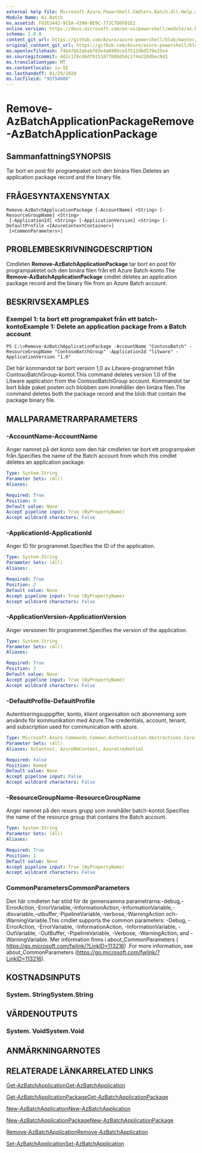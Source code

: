 ```yaml
---
external help file: Microsoft.Azure.PowerShell.Cmdlets.Batch.dll-Help.xml
Module Name: Az.Batch
ms.assetid: FD2E3442-9CEA-4390-BE9C-772C7D6FD1E2
online version: https://docs.microsoft.com/en-us/powershell/module/az.batch/remove-azbatchapplicationpackage
schema: 2.0.0
content_git_url: https://github.com/Azure/azure-powershell/blob/master/src/Batch/Batch/help/Remove-AzBatchApplicationPackage.md
original_content_git_url: https://github.com/Azure/azure-powershell/blob/master/src/Batch/Batch/help/Remove-AzBatchApplicationPackage.md
ms.openlocfilehash: f4b47bb2abab783e4a6995ce57512dbd579e25e4
ms.sourcegitcommit: 4d2c178cd6df9151877b08d54c1f4a228dbec9d1
ms.translationtype: MT
ms.contentlocale: sv-SE
ms.lasthandoff: 01/29/2020
ms.locfileid: "93754688"
---
```

# <span data-ttu-id="cac7f-101">Remove-AzBatchApplicationPackage</span><span class="sxs-lookup"><span data-stu-id="cac7f-101">Remove-AzBatchApplicationPackage</span></span>

## <span data-ttu-id="cac7f-102">Sammanfattning</span><span class="sxs-lookup"><span data-stu-id="cac7f-102">SYNOPSIS</span></span>
<span data-ttu-id="cac7f-103">Tar bort en post för programpaket och den binära filen.</span><span class="sxs-lookup"><span data-stu-id="cac7f-103">Deletes an application package record and the binary file.</span></span>

## <span data-ttu-id="cac7f-104">FRÅGESYNTAXEN</span><span class="sxs-lookup"><span data-stu-id="cac7f-104">SYNTAX</span></span>

```
Remove-AzBatchApplicationPackage [-AccountName] <String> [-ResourceGroupName] <String>
 [-ApplicationId] <String> [-ApplicationVersion] <String> [-DefaultProfile <IAzureContextContainer>]
 [<CommonParameters>]
```

## <span data-ttu-id="cac7f-105">PROBLEMBESKRIVNING</span><span class="sxs-lookup"><span data-stu-id="cac7f-105">DESCRIPTION</span></span>
<span data-ttu-id="cac7f-106">Cmdleten **Remove-AzBatchApplicationPackage** tar bort en post för programpaketet och den binära filen från ett Azure Batch-konto.</span><span class="sxs-lookup"><span data-stu-id="cac7f-106">The **Remove-AzBatchApplicationPackage** cmdlet deletes an application package record and the binary file from an Azure Batch account.</span></span>

## <span data-ttu-id="cac7f-107">BESKRIVS</span><span class="sxs-lookup"><span data-stu-id="cac7f-107">EXAMPLES</span></span>

### <span data-ttu-id="cac7f-108">Exempel 1: ta bort ett programpaket från ett batch-konto</span><span class="sxs-lookup"><span data-stu-id="cac7f-108">Example 1: Delete an application package from a Batch account</span></span>
```
PS C:\>Remove-AzBatchApplicationPackage -AccountName "ContosoBatch" -ResourceGroupName "ContosoBatchGroup" -ApplicationId "litware" -ApplicationVersion "1.0"
```

<span data-ttu-id="cac7f-109">Det här kommandot tar bort version 1,0 av Litware-programmet från ContosoBatchGroup-kontot.</span><span class="sxs-lookup"><span data-stu-id="cac7f-109">This command deletes version 1.0 of the Litware application from the ContosoBatchGroup account.</span></span>
<span data-ttu-id="cac7f-110">Kommandot tar bort både paket posten och blobben som innehåller den binära filen.</span><span class="sxs-lookup"><span data-stu-id="cac7f-110">The command deletes both the package record and the blob that contain the package binary file.</span></span>

## <span data-ttu-id="cac7f-111">MALLPARAMETRAR</span><span class="sxs-lookup"><span data-stu-id="cac7f-111">PARAMETERS</span></span>

### <span data-ttu-id="cac7f-112">-AccountName</span><span class="sxs-lookup"><span data-stu-id="cac7f-112">-AccountName</span></span>
<span data-ttu-id="cac7f-113">Anger namnet på det konto som den här cmdleten tar bort ett programpaket från.</span><span class="sxs-lookup"><span data-stu-id="cac7f-113">Specifies the name of the Batch account from which this cmdlet deletes an application package.</span></span>

```yaml
Type: System.String
Parameter Sets: (All)
Aliases:

Required: True
Position: 0
Default value: None
Accept pipeline input: True (ByPropertyName)
Accept wildcard characters: False
```

### <span data-ttu-id="cac7f-114">-ApplicationId</span><span class="sxs-lookup"><span data-stu-id="cac7f-114">-ApplicationId</span></span>
<span data-ttu-id="cac7f-115">Anger ID för programmet.</span><span class="sxs-lookup"><span data-stu-id="cac7f-115">Specifies the ID of the application.</span></span>

```yaml
Type: System.String
Parameter Sets: (All)
Aliases:

Required: True
Position: 2
Default value: None
Accept pipeline input: True (ByPropertyName)
Accept wildcard characters: False
```

### <span data-ttu-id="cac7f-116">-ApplicationVersion</span><span class="sxs-lookup"><span data-stu-id="cac7f-116">-ApplicationVersion</span></span>
<span data-ttu-id="cac7f-117">Anger versionen för programmet.</span><span class="sxs-lookup"><span data-stu-id="cac7f-117">Specifies the version of the application.</span></span>

```yaml
Type: System.String
Parameter Sets: (All)
Aliases:

Required: True
Position: 3
Default value: None
Accept pipeline input: True (ByPropertyName)
Accept wildcard characters: False
```

### <span data-ttu-id="cac7f-118">-DefaultProfile</span><span class="sxs-lookup"><span data-stu-id="cac7f-118">-DefaultProfile</span></span>
<span data-ttu-id="cac7f-119">Autentiseringsuppgifter, konto, klient organisation och abonnemang som används för kommunikation med Azure.</span><span class="sxs-lookup"><span data-stu-id="cac7f-119">The credentials, account, tenant, and subscription used for communication with azure.</span></span>

```yaml
Type: Microsoft.Azure.Commands.Common.Authentication.Abstractions.Core.IAzureContextContainer
Parameter Sets: (All)
Aliases: AzContext, AzureRmContext, AzureCredential

Required: False
Position: Named
Default value: None
Accept pipeline input: False
Accept wildcard characters: False
```

### <span data-ttu-id="cac7f-120">-ResourceGroupName</span><span class="sxs-lookup"><span data-stu-id="cac7f-120">-ResourceGroupName</span></span>
<span data-ttu-id="cac7f-121">Anger namnet på den resurs grupp som innehåller batch-kontot.</span><span class="sxs-lookup"><span data-stu-id="cac7f-121">Specifies the name of the resource group that contains the Batch account.</span></span>

```yaml
Type: System.String
Parameter Sets: (All)
Aliases:

Required: True
Position: 1
Default value: None
Accept pipeline input: True (ByPropertyName)
Accept wildcard characters: False
```

### <span data-ttu-id="cac7f-122">CommonParameters</span><span class="sxs-lookup"><span data-stu-id="cac7f-122">CommonParameters</span></span>
<span data-ttu-id="cac7f-123">Den här cmdleten har stöd för de gemensamma parametrarna:-debug,-ErrorAction,-ErrorVariable,-InformationAction,-InformationVariable,-disvariable,-utbuffer,-PipelineVariable,-verbose,-WarningAction och-WarningVariable.</span><span class="sxs-lookup"><span data-stu-id="cac7f-123">This cmdlet supports the common parameters: -Debug, -ErrorAction, -ErrorVariable, -InformationAction, -InformationVariable, -OutVariable, -OutBuffer, -PipelineVariable, -Verbose, -WarningAction, and -WarningVariable.</span></span> <span data-ttu-id="cac7f-124">Mer information finns i about_CommonParameters ( https://go.microsoft.com/fwlink/?LinkID=113216) .</span><span class="sxs-lookup"><span data-stu-id="cac7f-124">For more information, see about_CommonParameters (https://go.microsoft.com/fwlink/?LinkID=113216).</span></span>

## <span data-ttu-id="cac7f-125">KOSTNADS</span><span class="sxs-lookup"><span data-stu-id="cac7f-125">INPUTS</span></span>

### <span data-ttu-id="cac7f-126">System. String</span><span class="sxs-lookup"><span data-stu-id="cac7f-126">System.String</span></span>

## <span data-ttu-id="cac7f-127">VÄRDEN</span><span class="sxs-lookup"><span data-stu-id="cac7f-127">OUTPUTS</span></span>

### <span data-ttu-id="cac7f-128">System. Void</span><span class="sxs-lookup"><span data-stu-id="cac7f-128">System.Void</span></span>

## <span data-ttu-id="cac7f-129">ANMÄRKNINGAR</span><span class="sxs-lookup"><span data-stu-id="cac7f-129">NOTES</span></span>

## <span data-ttu-id="cac7f-130">RELATERADE LÄNKAR</span><span class="sxs-lookup"><span data-stu-id="cac7f-130">RELATED LINKS</span></span>

[<span data-ttu-id="cac7f-131">Get-AzBatchApplication</span><span class="sxs-lookup"><span data-stu-id="cac7f-131">Get-AzBatchApplication</span></span>](./Get-AzBatchApplication.md)

[<span data-ttu-id="cac7f-132">Get-AzBatchApplicationPackage</span><span class="sxs-lookup"><span data-stu-id="cac7f-132">Get-AzBatchApplicationPackage</span></span>](./Get-AzBatchApplicationPackage.md)

[<span data-ttu-id="cac7f-133">New-AzBatchApplication</span><span class="sxs-lookup"><span data-stu-id="cac7f-133">New-AzBatchApplication</span></span>](./New-AzBatchApplication.md)

[<span data-ttu-id="cac7f-134">New-AzBatchApplicationPackage</span><span class="sxs-lookup"><span data-stu-id="cac7f-134">New-AzBatchApplicationPackage</span></span>](./New-AzBatchApplicationPackage.md)

[<span data-ttu-id="cac7f-135">Remove-AzBatchApplication</span><span class="sxs-lookup"><span data-stu-id="cac7f-135">Remove-AzBatchApplication</span></span>](./Remove-AzBatchApplication.md)

[<span data-ttu-id="cac7f-136">Set-AzBatchApplication</span><span class="sxs-lookup"><span data-stu-id="cac7f-136">Set-AzBatchApplication</span></span>](./Set-AzBatchApplication.md)


